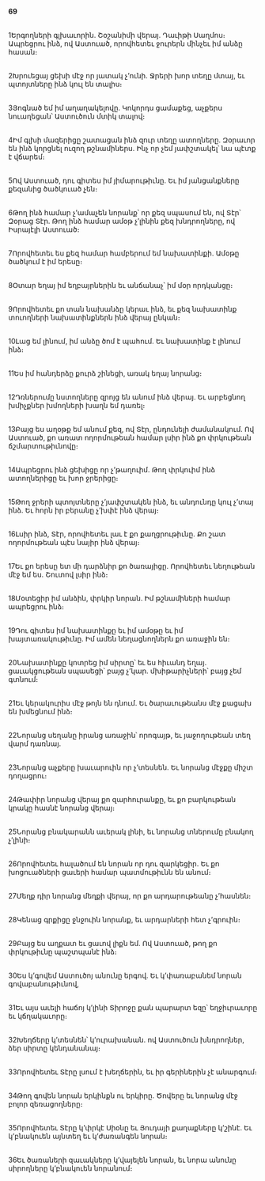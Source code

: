 **69**

\
1Երգողների գլխաւորին. Շօշանիմի վերայ. Դաւիթի Սաղմոս։ Ապրեցրու ինձ, ով Աստուած, որովհետեւ ջուրերն մինչեւ իմ անձը հասան։

\
2Խրուեցայ ցեխի մէջ որ յատակ չ’ունի. Ջրերի խոր տեղը մտայ, եւ պտոյտները ինձ կուլ են տալիս։

\
3Յոգնած եմ իմ աղաղակելովը. Կոկորդս ցամաքեց, աչքերս նուաղեցան՝ Աստուծուն մտիկ տալով։

\
4Իմ գլխի մազերիցը շատացան ինձ զուր տեղը ատողները. Զօրաւոր են ինձ կորցնել ուզող թշնամիներս. Ինչ որ չեմ յափշտակել՝ նա պէտք է վճարեմ։

\
5Ով Աստուած, դու գիտես իմ յիմարութիւնը. Եւ իմ յանցանքները քեզանից ծածկուած չեն։

\
6Թող ինձ համար չ’ամաչեն նորանք՝ որ քեզ սպասում են, ով Տէր՝ Զօրաց Տէր. Թող ինձ համար ամօթ չ’լինին քեզ խնդրողները, ով Իսրայէլի Աստուած։

\
7Որովհետեւ ես քեզ համար համբերում եմ նախատինքի. Ամօթը ծածկում է իմ երեսը։

\
8Օտար եղայ իմ եղբայրներին եւ անճանաչ՝ իմ մօր որդկանցը։

\
9Որովհետեւ քո տան նախանձը կերաւ ինձ, եւ քեզ նախատինք տուողների նախատինքներն ինձ վերայ ընկան։

\
10Լաց եմ լինում, իմ անձը ծոմ է պահում. Եւ նախատինք է լինում ինձ։

\
11Ես իմ հանդերձը քուրձ շինեցի, առակ եղայ նորանց։

\
12Դռներումը նստողները զրոյց են անում ինձ վերայ. Եւ արբեցնող խմիչքներ խմողների խաղն եմ դառել։

\
13Բայց ես աղօթք եմ անում քեզ, ով Տէր, ընդունելի ժամանակում. Ով Աստուած, քո առատ ողորմութեան համար լսիր ինձ քո փրկութեան ճշմարտութիւնովը։

\
14Ապրեցրու ինձ ցեխիցը որ չ’թաղուիմ. Թող փրկուիմ ինձ ատողներիցը եւ խոր ջրերիցը։

\
15Թող ջրերի պտոյտները չ’յափշտակեն ինձ, եւ անդունդը կուլ չ’տայ ինձ. Եւ հորն իր բերանը չ’խփէ ինձ վերայ։

\
16Լսիր ինձ, Տէր, որովհետեւ լաւ է քո քաղցրութիւնը. Քո շատ ողորմութեան պէս նայիր ինձ վերայ։

\
17Եւ քո երեսը ետ մի դարձնիր քո ծառայիցը. Որովհետեւ նեղութեան մէջ եմ ես. Շուտով լսիր ինձ։

\
18Մօտեցիր իմ անձին, փրկիր նորան. Իմ թշնամիների համար ապրեցրու ինձ։

\
19Դու գիտես իմ նախատինքը եւ իմ ամօթը եւ իմ խայտառակութիւնը. Իմ ամեն նեղացնողներն քո առաջին են։

\
20Նախատինքը կոտրեց իմ սիրտը՝ եւ ես հիւանդ եղայ. ցաւակցութեան սպասեցի՝ բայց չ’կար. մխիթարիչների՝ բայց չեմ գտնում։

\
21Եւ կերակուրիս մէջ թոյն են դնում. Եւ ծարաւութեանս մէջ քացախ են խմեցնում ինձ։

\
22Նորանց սեղանը իրանց առաջին՝ որոգայթ, եւ յաջողութեան տեղ վարմ դառնայ.

\
23Նորանց աչքերը խաւարուին որ չ’տեսնեն. Եւ նորանց մէջքը միշտ դողացրու։

\
24Թափիր նորանց վերայ քո զարհուրանքը, եւ քո բարկութեան կրակը հասնէ նորանց վերայ։

\
25Նորանց բնակարանն աւերակ լինի, եւ նորանց տներումը բնակող չ’լինի։

\
26Որովհետեւ հալածում են նորան որ դու զարկեցիր. Եւ քո խոցուածների ցաւերի համար պատմութիւնն են անում։

\
27Մեղք դիր նորանց մեղքի վերայ, որ քո արդարութեանը չ’հասնեն։

\
28Կենաց գրքիցը ջնջուին նորանք, եւ արդարների հետ չ’գրուին։

\
29Բայց ես աղքատ եւ ցաւով լիքն եմ. Ով Աստուած, թող քո փրկութիւնը պաշտպանէ ինձ։

\
30Ես կ’գովեմ Աստուծոյ անունը երգով. Եւ կ’փառաբանեմ նորան գովաբանութիւնով,

\
31Եւ այս աւելի հաճոյ կ’լինի Տիրոջը քան պարարտ եզը՝ եղջիւրաւորը եւ կճղակաւորը։

\
32Խեղճերը կ’տեսնեն՝ կ’ուրախանան. ով Աստուծուն խնդրողներ, ձեր սիրտը կենդանանայ։

\
33Որովհետեւ Տէրը լսում է խեղճերին, եւ իր գերիներին չէ անարգում։

\
34Թող գովեն նորան երկինքն ու երկիրը. Ծովերը եւ նորանց մէջ բոլոր զեռացողները։

\
35Որովհետեւ Տէրը կ’փրկէ Սիօնը եւ Յուդայի քաղաքները կ’շինէ. Եւ կ’բնակուեն այնտեղ եւ կ’ժառանգեն նորան։

\
36Եւ ծառաների զաւակները կ’վայելեն նորան, եւ նորա անունը սիրողները կ’բնակուեն նորանում։
